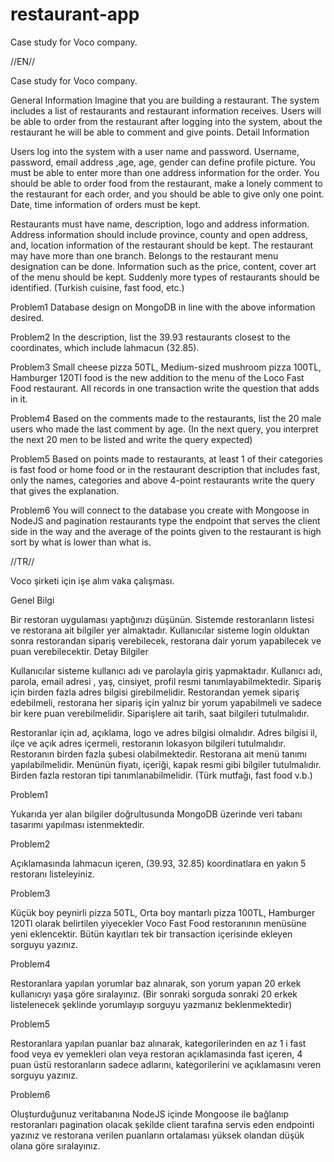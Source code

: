 # restaurant-app

Case study for Voco company.

//EN//

Case study for Voco company.

General Information 
Imagine that you are building a restaurant. The system includes a list of restaurants and restaurant information 
receives. Users will be able to order from the restaurant after logging into the system, about the restaurant 
he will be able to comment and give points. 
Detail Information 


Users log into the system with a user name and password. Username, password, email address ,age, age, 
gender can define profile picture. You must be able to enter more than one address information for the order. 
You should be able to order food from the restaurant, make a lonely comment to the restaurant for each order, and 
you should be able to give only one point. Date, time information of orders must be kept. 


Restaurants must have name, description, logo and address information. Address information should include province, county and open address, and, 
location information of the restaurant should be kept. The restaurant may have more than one branch. Belongs to the restaurant 
menu designation can be done. Information such as the price, content, cover art of the menu should be kept. Suddenly 
more types of restaurants should be identified. (Turkish cuisine, fast food, etc.) 


Problem1 
Database design on MongoDB in line with the above information 
desired. 


Problem2 
In the description, list the 39.93 restaurants closest to the coordinates, which include lahmacun (32.85). 


Problem3 
Small cheese pizza 50TL, Medium-sized mushroom pizza 100TL, Hamburger 120Tl 
food is the new addition to the menu of the Loco Fast Food restaurant. All records in one transaction 
write the question that adds in it. 


Problem4 
Based on the comments made to the restaurants, list the 20 male users who made the last comment by age. 
(In the next query, you interpret the next 20 men to be listed and write the query 
expected) 


Problem5 
Based on points made to restaurants, at least 1 of their categories is fast food or home food 
or in the restaurant description that includes fast, only the names, categories and above 4-point restaurants 
write the query that gives the explanation. 

Problem6 
You will connect to the database you create with Mongoose in NodeJS and pagination restaurants 
type the endpoint that serves the client side in the way and the average of the points given to the restaurant is high 
sort by what is lower than what is. 


//TR//

Voco şirketi için işe alım vaka çalışması.

Genel Bilgi 


Bir restoran uygulaması yaptığınızı düşünün. Sistemde restoranların listesi ve restorana ait bilgiler yer 
almaktadır. Kullanıcılar sisteme login olduktan sonra restorandan sipariş verebilecek, restorana dair 
yorum yapabilecek ve puan verebilecektir. 
Detay Bilgiler 


Kullanıcılar sisteme kullanıcı adı ve parolayla giriş yapmaktadır. Kullanıcı adı, parola, email adresi , yaş, 
cinsiyet, profil resmi tanımlayabilmektedir. Sipariş için birden fazla adres bilgisi girebilmelidir. 
Restorandan yemek sipariş edebilmeli, restorana her sipariş için yalnız bir yorum yapabilmeli ve 
sadece bir kere puan verebilmelidir. Siparişlere ait tarih, saat bilgileri tutulmalıdır. 


Restoranlar için ad, açıklama, logo ve adres bilgisi olmalıdır. Adres bilgisi il, ilçe ve açık adres içermeli, 
restoranın lokasyon bilgileri tutulmalıdır. Restoranın birden fazla şubesi olabilmektedir. Restorana ait 
menü tanımı yapılabilmelidir. Menünün fiyatı, içeriği, kapak resmi gibi bilgiler tutulmalıdır. Birden 
fazla restoran tipi tanımlanabilmelidir. (Türk mutfağı, fast food v.b.) 

Problem1 

Yukarıda yer alan bilgiler doğrultusunda MongoDB üzerinde veri tabanı tasarımı yapılması 
istenmektedir. 


Problem2 

Açıklamasında lahmacun içeren, (39.93, 32.85) koordinatlara en yakın 5 restoranı listeleyiniz. 


Problem3 

Küçük boy peynirli pizza 50TL, Orta boy mantarlı pizza 100TL, Hamburger 120Tl olarak belirtilen 
yiyecekler Voco Fast Food restoranının menüsüne yeni eklencektir. Bütün kayıtları tek bir transaction 
içerisinde ekleyen sorguyu yazınız. 


Problem4 

Restoranlara yapılan yorumlar baz alınarak, son yorum yapan 20 erkek kullanıcıyı yaşa göre sıralayınız. 
(Bir sonraki sorguda sonraki 20 erkek listelenecek şeklinde yorumlayıp sorguyu yazmanız 
beklenmektedir) 


Problem5 

Restoranlara yapılan puanlar baz alınarak, kategorilerinden en az 1 i fast food veya ev yemekleri olan 
veya restoran açıklamasında fast içeren, 4 puan üstü restoranların sadece adlarını, kategorilerini ve 
açıklamasını veren sorguyu yazınız. 


Problem6 

Oluşturduğunuz veritabanına NodeJS içinde Mongoose ile bağlanıp restoranları pagination olacak 
şekilde client tarafına servis eden endpointi yazınız ve restorana verilen puanların ortalaması yüksek 
olandan düşük olana göre sıralayınız. 
